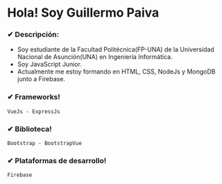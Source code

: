 # Hola! Soy Guillermo Paiva

### ✔ Descripción:
- Soy estudiante de la Facultad Politécnica(FP-UNA) de la Universidad Nacional de Asunción(UNA) en Ingeniería Informática.
- Soy JavaScript Junior.
- Actualmente me estoy formando en HTML, CSS, NodeJs y MongoDB junto a Firebase.

### ✔ Frameworks!
~~~
VueJs - ExpressJs
~~~

### ✔ Biblioteca!
~~~
Bootstrap - BootstrapVue
~~~

### ✔ Plataformas de desarrollo!
~~~
Firebase
~~~
